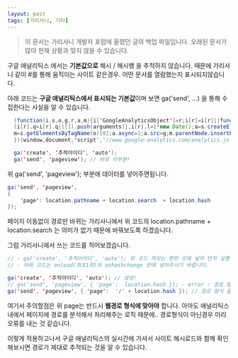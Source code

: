```yaml
---
layout: post
tags: [가리사니, 기타]
---
```


> 이 문서는 가리사니 개발자 포럼에 올렸던 글의 백업 파일입니다.
오래된 문서가 많아 현재 상황과 맞지 않을 수 있습니다.


구글 애널리틱스 에서는 **기본값으로** 해시 / 해시뱅 을 추적하지 않습니다.
때문에 가리사니 같이 #를 통해 움직이는 사이트 같은경우.
어떤 문서를 열람했는지 표시되지않습니다.

아래 코드는 **구글 애널리틱스에서 표시되는 기본값**이며 보면  ga('send', ...) 을 통해 수집한다는 사실을 알 수 있습니다.
``` java
  (function(i,s,o,g,r,a,m){i['GoogleAnalyticsObject']=r;i[r]=i[r]||function(){
  (i[r].q=i[r].q||[]).push(arguments)},i[r].l=1*new Date();a=s.createElement(o),
  m=s.getElementsByTagName(o)[0];a.async=1;a.src=g;m.parentNode.insertBefore(a,m)
  })(window,document,'script','//www.google-analytics.com/analytics.js','ga');

  ga('create', '추적아이디', 'auto');
  ga('send', 'pageview'); // 바로 이부분!
```

위 ga('send', 'pageview'); 부분에 데이터를 넣어주면됩니다.

``` java
ga('send', 'pageview',
{
	'page': location.pathname + location.search  + location.hash
});
```
페이지 이동없이 경로만 바뀌는 가리사니에서 위 코드의 location.pathname + location.search 는 의미가 없기 때문에 바꿔보도록 하겠습니다.

그럼 가리사니에서 쓰는 코드를 적어보겠습니다.
``` java
// - ga('create', '추적아이디', 'auto'); 위 코드 까지는 편한 곳에 넣어 먼저 실행한 후
// - 아래 코드는 onload(최초1회)와 onhashchange 안에 넣어주시기 바랍니다.

ga('create', '추적아이디', 'auto'); // 생성!
// ga('send', 'pageview', { 'page':  location.hash }); - error : 경로 형식이 이상.
ga('send', 'pageview', { 'page':  '/' + location.hash }); // 경로 형식 올바름.
```
여기서 주의할점은 위 page는 반드시 **웹경로 형식에 맞아야** 합니다.
아마도 애널리틱스 내에서 페이지에 경로를 분석해서 처리해주는 로직 때문에.. 경로형식이 아닌경우 미리 오류를 내는 것 같습니다.

이렇게 적용하고나서 구글 애널리틱스의 실시간에 가셔서 사이트 해시로드와 함께 확인해보시면 경로가 제대로 추적되는 것을 알 수 있습니다.